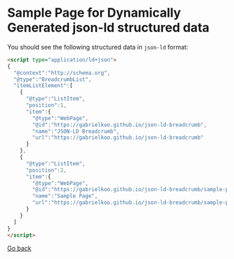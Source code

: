 # Sample Page for Dynamically Generated json-ld structured data

You should see the following structured data in `json-ld` format:

```html
<script type="application/ld+json">
{
  "@context":"http://schema.org",
  "@type":"BreadcrumbList",
  "itemListElement":[
    {
      "@type":"ListItem",
      "position":1,
      "item":{
        "@type":"WebPage",
        "@id":"https://gabrielkoo.github.io/json-ld-breadcrumb",
        "name":"JSON-LD Breadcrumb",
        "url":"https://gabrielkoo.github.io/json-ld-breadcrumb"
      }
    },
    {
      "@type":"ListItem",
      "position":2,
      "item":{
        "@type":"WebPage",
        "@id":"https://gabrielkoo.github.io/json-ld-breadcrumb/sample-page",
        "name":"Sample Page",
        "url":"https://gabrielkoo.github.io/json-ld-breadcrumb/sample-page"
      }
    }
  ]
}
</script>
```

[Go back](https://gabrielkoo.github.io/json-ld-breadcrumb/)
